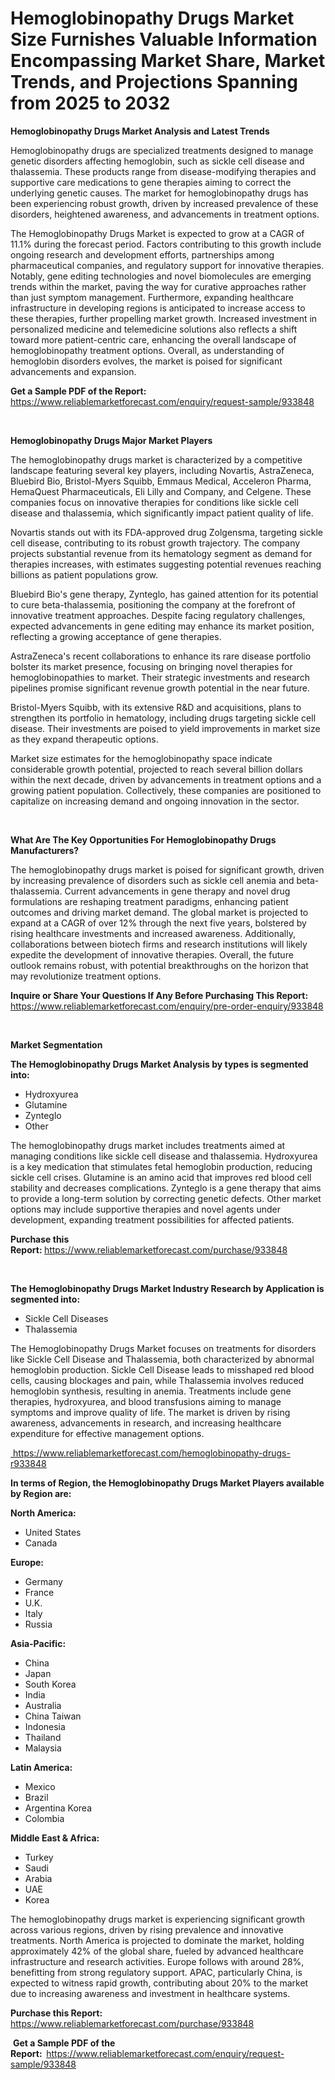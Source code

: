 <p><h1>Hemoglobinopathy Drugs Market Size Furnishes Valuable Information Encompassing Market Share, Market Trends, and Projections Spanning from 2025 to 2032</h1></p><p><strong>Hemoglobinopathy Drugs Market Analysis and Latest Trends</strong></p>
<p><p>Hemoglobinopathy drugs are specialized treatments designed to manage genetic disorders affecting hemoglobin, such as sickle cell disease and thalassemia. These products range from disease-modifying therapies and supportive care medications to gene therapies aiming to correct the underlying genetic causes. The market for hemoglobinopathy drugs has been experiencing robust growth, driven by increased prevalence of these disorders, heightened awareness, and advancements in treatment options.</p><p>The Hemoglobinopathy Drugs Market is expected to grow at a CAGR of 11.1% during the forecast period. Factors contributing to this growth include ongoing research and development efforts, partnerships among pharmaceutical companies, and regulatory support for innovative therapies. Notably, gene editing technologies and novel biomolecules are emerging trends within the market, paving the way for curative approaches rather than just symptom management. Furthermore, expanding healthcare infrastructure in developing regions is anticipated to increase access to these therapies, further propelling market growth. Increased investment in personalized medicine and telemedicine solutions also reflects a shift toward more patient-centric care, enhancing the overall landscape of hemoglobinopathy treatment options. Overall, as understanding of hemoglobin disorders evolves, the market is poised for significant advancements and expansion.</p></p>
<p><strong>Get a Sample PDF of the Report:&nbsp;</strong> <a href="https://www.reliablemarketforecast.com/enquiry/request-sample/933848?utm_campaign=3526&utm_medium=2&utm_source=Github&utm_content=ia&utm_term=18042025&utm_id=hemoglobinopathy-drugs">https://www.reliablemarketforecast.com/enquiry/request-sample/933848</a></p>
<p>&nbsp;</p>
<p><strong>Hemoglobinopathy Drugs Major Market Players</strong></p>
<p><p>The hemoglobinopathy drugs market is characterized by a competitive landscape featuring several key players, including Novartis, AstraZeneca, Bluebird Bio, Bristol-Myers Squibb, Emmaus Medical, Acceleron Pharma, HemaQuest Pharmaceuticals, Eli Lilly and Company, and Celgene. These companies focus on innovative therapies for conditions like sickle cell disease and thalassemia, which significantly impact patient quality of life.</p><p>Novartis stands out with its FDA-approved drug Zolgensma, targeting sickle cell disease, contributing to its robust growth trajectory. The company projects substantial revenue from its hematology segment as demand for therapies increases, with estimates suggesting potential revenues reaching billions as patient populations grow.</p><p>Bluebird Bio's gene therapy, Zynteglo, has gained attention for its potential to cure beta-thalassemia, positioning the company at the forefront of innovative treatment approaches. Despite facing regulatory challenges, expected advancements in gene editing may enhance its market position, reflecting a growing acceptance of gene therapies.</p><p>AstraZeneca's recent collaborations to enhance its rare disease portfolio bolster its market presence, focusing on bringing novel therapies for hemoglobinopathies to market. Their strategic investments and research pipelines promise significant revenue growth potential in the near future.</p><p>Bristol-Myers Squibb, with its extensive R&D and acquisitions, plans to strengthen its portfolio in hematology, including drugs targeting sickle cell disease. Their investments are poised to yield improvements in market size as they expand therapeutic options.</p><p>Market size estimates for the hemoglobinopathy space indicate considerable growth potential, projected to reach several billion dollars within the next decade, driven by advancements in treatment options and a growing patient population. Collectively, these companies are positioned to capitalize on increasing demand and ongoing innovation in the sector.</p></p>
<p>&nbsp;</p>
<p><strong>What Are The Key Opportunities For Hemoglobinopathy Drugs Manufacturers?</strong></p>
<p><p>The hemoglobinopathy drugs market is poised for significant growth, driven by increasing prevalence of disorders such as sickle cell anemia and beta-thalassemia. Current advancements in gene therapy and novel drug formulations are reshaping treatment paradigms, enhancing patient outcomes and driving market demand. The global market is projected to expand at a CAGR of over 12% through the next five years, bolstered by rising healthcare investments and increased awareness. Additionally, collaborations between biotech firms and research institutions will likely expedite the development of innovative therapies. Overall, the future outlook remains robust, with potential breakthroughs on the horizon that may revolutionize treatment options.</p></p>
<p><strong>Inquire or Share Your Questions If Any Before Purchasing This Report:</strong> <a href="https://www.reliablemarketforecast.com/enquiry/pre-order-enquiry/933848?utm_campaign=3526&utm_medium=2&utm_source=Github&utm_content=ia&utm_term=18042025&utm_id=hemoglobinopathy-drugs">https://www.reliablemarketforecast.com/enquiry/pre-order-enquiry/933848</a></p>
<p>&nbsp;</p>
<p><strong>Market Segmentation</strong></p>
<p><strong>The Hemoglobinopathy Drugs Market Analysis by types is segmented into:</strong></p>
<p><ul><li>Hydroxyurea</li><li>Glutamine</li><li>Zynteglo</li><li>Other</li></ul></p>
<p><p>The hemoglobinopathy drugs market includes treatments aimed at managing conditions like sickle cell disease and thalassemia. Hydroxyurea is a key medication that stimulates fetal hemoglobin production, reducing sickle cell crises. Glutamine is an amino acid that improves red blood cell stability and decreases complications. Zynteglo is a gene therapy that aims to provide a long-term solution by correcting genetic defects. Other market options may include supportive therapies and novel agents under development, expanding treatment possibilities for affected patients.</p></p>
<p><strong>Purchase this Report:&nbsp;</strong><a href="https://www.reliablemarketforecast.com/purchase/933848?utm_campaign=3526&utm_medium=2&utm_source=Github&utm_content=ia&utm_term=18042025&utm_id=hemoglobinopathy-drugs">https://www.reliablemarketforecast.com/purchase/933848</a></p>
<p>&nbsp;</p>
<p><strong>The Hemoglobinopathy Drugs Market Industry Research by Application is segmented into:</strong></p>
<p><ul><li>Sickle Cell Diseases</li><li>Thalassemia</li></ul></p>
<p><p>The Hemoglobinopathy Drugs Market focuses on treatments for disorders like Sickle Cell Disease and Thalassemia, both characterized by abnormal hemoglobin production. Sickle Cell Disease leads to misshaped red blood cells, causing blockages and pain, while Thalassemia involves reduced hemoglobin synthesis, resulting in anemia. Treatments include gene therapies, hydroxyurea, and blood transfusions aiming to manage symptoms and improve quality of life. The market is driven by rising awareness, advancements in research, and increasing healthcare expenditure for effective management options.</p></p>
<p><a href="https://www.reliablemarketforecast.com/hemoglobinopathy-drugs-r933848?utm_campaign=3526&utm_medium=2&utm_source=Github&utm_content=ia&utm_term=18042025&utm_id=hemoglobinopathy-drugs">&nbsp;https://www.reliablemarketforecast.com/hemoglobinopathy-drugs-r933848</a></p>
<p><strong>In terms of Region, the Hemoglobinopathy Drugs Market Players available by Region are:</strong></p>
<p>
    <p> <strong> North America: </strong>
        <ul>
            <li>United States</li>
            <li>Canada</li>
        </ul>
        </p> 
    <p> <strong> Europe: </strong>
        <ul>
            <li>Germany</li>
            <li>France</li>
            <li>U.K.</li>
            <li>Italy</li>
            <li>Russia</li>
        </ul>
        </p> 
    <p> <strong> Asia-Pacific: </strong>
        <ul>
            <li>China</li>
            <li>Japan</li>
            <li>South Korea</li>
            <li>India</li>
            <li>Australia</li>
            <li>China Taiwan</li>
            <li>Indonesia</li>
            <li>Thailand</li>
            <li>Malaysia</li>
        </ul>
        </p> 
    <p> <strong> Latin America: </strong>
        <ul>
            <li>Mexico</li>
            <li>Brazil</li>
            <li>Argentina Korea</li>
            <li>Colombia</li>
        </ul>
        </p> 
    <p> <strong> Middle East & Africa: </strong>
        <ul>
            <li>Turkey</li>
            <li>Saudi</li>
            <li>Arabia</li>
            <li>UAE</li>
            <li>Korea</li>
        </ul>
    </p>
    </p>
<p><p>The hemoglobinopathy drugs market is experiencing significant growth across various regions, driven by rising prevalence and innovative treatments. North America is projected to dominate the market, holding approximately 42% of the global share, fueled by advanced healthcare infrastructure and research activities. Europe follows with around 28%, benefitting from strong regulatory support. APAC, particularly China, is expected to witness rapid growth, contributing about 20% to the market due to increasing awareness and investment in healthcare systems.</p></p>
<p><strong>Purchase this Report: </strong><a href="https://www.reliablemarketforecast.com/purchase/933848?utm_campaign=3526&utm_medium=2&utm_source=Github&utm_content=ia&utm_term=18042025&utm_id=hemoglobinopathy-drugs">https://www.reliablemarketforecast.com/purchase/933848</a></p>
<p>&nbsp;<strong>Get a Sample PDF of the Report:&nbsp;&nbsp;</strong><a href="https://www.reliablemarketforecast.com/enquiry/request-sample/933848?utm_campaign=3526&utm_medium=2&utm_source=Github&utm_content=ia&utm_term=18042025&utm_id=hemoglobinopathy-drugs">https://www.reliablemarketforecast.com/enquiry/request-sample/933848</a></p>
<p><strong></strong></p>
<p><p></p><p></p><p></p></p>